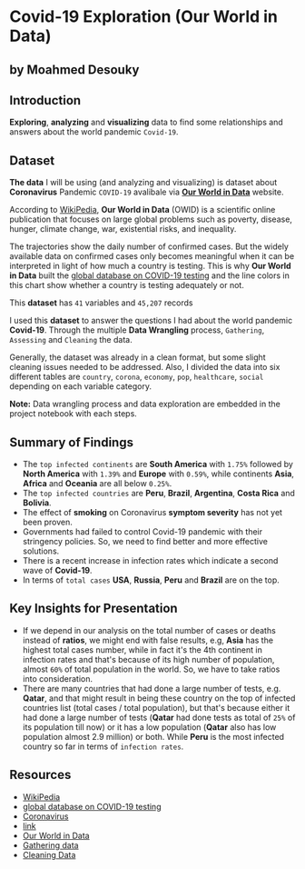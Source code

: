 # Covid-19 Exploration (Our World in Data) 
## by Moahmed Desouky

## Introduction
**Exploring**, **analyzing** and **visualizing** data to find some relationships and answers about the world pandemic `Covid-19`.

## Dataset

**The data** I will be using (and analyzing and visualizing) is dataset about **Coronavirus** Pandemic `COVID-19` avalibale via [**Our World in Data**](https://ourworldindata.org/coronavirus) website.

According to [WikiPedia](https://en.wikipedia.org/wiki/Our_World_in_Data), **Our World in Data** (OWID) is a scientific online publication that focuses on large global problems such as poverty, disease, hunger, climate change, war, existential risks, and inequality.

The trajectories show the daily number of confirmed cases. But the widely available data on confirmed cases only becomes meaningful when it can be interpreted in light of how much a country is testing. This is why **Our World in Data** built the [global database on COVID-19 testing](https://ourworldindata.org/coronavirus-testing) and the line colors in this chart show whether a country is testing adequately or not.

This **dataset** has `41` variables and `45,207` records

I used this **dataset** to answer the questions I had about the world pandemic **Covid-19**. Through the multiple **Data Wrangling** process, `Gathering`, `Assessing` and `Cleaning` the data. 

Generally, the dataset was already in a clean format, but some slight cleaning issues needed to be addressed. Also, I divided the data into six different tables are `country`, `corona`, `economy`, `pop`, `healthcare`, `social` depending on each variable category.

**Note:** Data wrangling process and data exploration are embedded in the project notebook with each steps.

## Summary of Findings
- The `top infected continents` are **South America** with `1.75%` followed by **North America** with `1.39%` and **Europe** with `0.59%`, while continents **Asia**, **Africa** and **Oceania** are all below `0.25%`.
- The `top infected countries` are **Peru**, **Brazil**, **Argentina**, **Costa Rica** and **Bolivia**.
- The effect of **smoking** on Coronavirus **symptom severity** has not yet been proven.
- Governments had failed to control Covid-19 pandemic with their stringency policies. So, we need to find better and more effective solutions.
- There is a recent increase in infection rates which indicate a second wave of **Covid-19**.
- In terms of `total cases` **USA**, **Russia**, **Peru** and **Brazil** are on the top. 


## Key Insights for Presentation
- If we depend in our analysis on the total number of cases or deaths instead of **ratios**, we might end with false results, e.g, **Asia** has the highest total cases number, while in fact it's the 4th continent in infection rates and that's because of its high number of population, almost `60%` of total population in the world. So, we have to take ratios into consideration.
- There are many countries that had done a large number of tests, e.g. **Qatar**, and that might result in being these country on the top of infected countries list (total cases / total population), but that's because either it had done a large number of tests (**Qatar** had done tests as total of `25%` of its population till now) or it has a low population (**Qatar** also has low population almost 2.9 million) or both. While **Peru** is the most infected country so far in terms of `infection rates`.

## Resources
- [WikiPedia](https://en.wikipedia.org/wiki/Our_World_in_Data)
- [global database on COVID-19 testing](https://ourworldindata.org/coronavirus-testing)
- [Coronavirus](https://www.undp.org/content/undp/en/home/coronavirus.html)
- [link](https://github.com/owid/covid-19-data/blob/master/public/data/owid-covid-codebook.csv)
- [Our World in Data](https://ourworldindata.org/coronavirus)
- [Gathering data](https://ori.hhs.gov/education/products/n_illinois_u/datamanagement/dctopic.html)
- [Cleaning Data](https://en.wikipedia.org/wiki/Data_cleansing)
